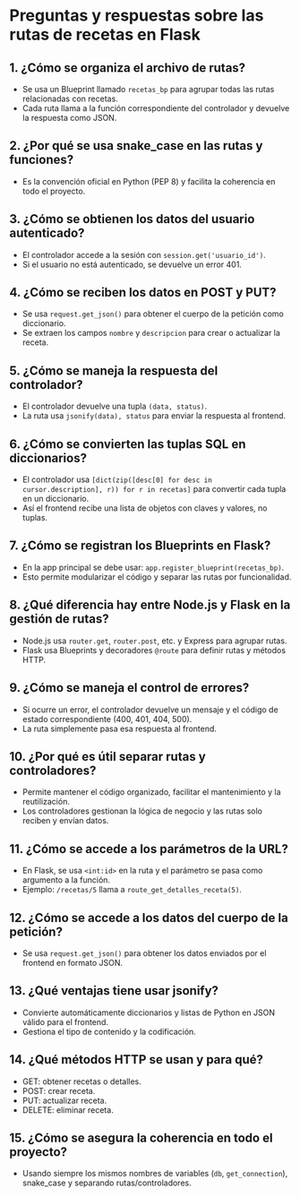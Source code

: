 # Preguntas y respuestas sobre las rutas de recetas en Flask

## 1. ¿Cómo se organiza el archivo de rutas?
- Se usa un Blueprint llamado `recetas_bp` para agrupar todas las rutas relacionadas con recetas.
- Cada ruta llama a la función correspondiente del controlador y devuelve la respuesta como JSON.

## 2. ¿Por qué se usa snake_case en las rutas y funciones?
- Es la convención oficial en Python (PEP 8) y facilita la coherencia en todo el proyecto.

## 3. ¿Cómo se obtienen los datos del usuario autenticado?
- El controlador accede a la sesión con `session.get('usuario_id')`.
- Si el usuario no está autenticado, se devuelve un error 401.

## 4. ¿Cómo se reciben los datos en POST y PUT?
- Se usa `request.get_json()` para obtener el cuerpo de la petición como diccionario.
- Se extraen los campos `nombre` y `descripcion` para crear o actualizar la receta.

## 5. ¿Cómo se maneja la respuesta del controlador?
- El controlador devuelve una tupla `(data, status)`.
- La ruta usa `jsonify(data), status` para enviar la respuesta al frontend.

## 6. ¿Cómo se convierten las tuplas SQL en diccionarios?
- El controlador usa `[dict(zip([desc[0] for desc in cursor.description], r)) for r in recetas]` para convertir cada tupla en un diccionario.
- Así el frontend recibe una lista de objetos con claves y valores, no tuplas.

## 7. ¿Cómo se registran los Blueprints en Flask?
- En la app principal se debe usar: `app.register_blueprint(recetas_bp)`.
- Esto permite modularizar el código y separar las rutas por funcionalidad.

## 8. ¿Qué diferencia hay entre Node.js y Flask en la gestión de rutas?
- Node.js usa `router.get`, `router.post`, etc. y Express para agrupar rutas.
- Flask usa Blueprints y decoradores `@route` para definir rutas y métodos HTTP.

## 9. ¿Cómo se maneja el control de errores?
- Si ocurre un error, el controlador devuelve un mensaje y el código de estado correspondiente (400, 401, 404, 500).
- La ruta simplemente pasa esa respuesta al frontend.

## 10. ¿Por qué es útil separar rutas y controladores?
- Permite mantener el código organizado, facilitar el mantenimiento y la reutilización.
- Los controladores gestionan la lógica de negocio y las rutas solo reciben y envían datos.

## 11. ¿Cómo se accede a los parámetros de la URL?
- En Flask, se usa `<int:id>` en la ruta y el parámetro se pasa como argumento a la función.
- Ejemplo: `/recetas/5` llama a `route_get_detalles_receta(5)`.

## 12. ¿Cómo se accede a los datos del cuerpo de la petición?
- Se usa `request.get_json()` para obtener los datos enviados por el frontend en formato JSON.

## 13. ¿Qué ventajas tiene usar jsonify?
- Convierte automáticamente diccionarios y listas de Python en JSON válido para el frontend.
- Gestiona el tipo de contenido y la codificación.

## 14. ¿Qué métodos HTTP se usan y para qué?
- GET: obtener recetas o detalles.
- POST: crear receta.
- PUT: actualizar receta.
- DELETE: eliminar receta.

## 15. ¿Cómo se asegura la coherencia en todo el proyecto?
- Usando siempre los mismos nombres de variables (`db`, `get_connection`), snake_case y separando rutas/controladores.

